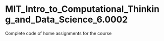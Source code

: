 # MIT_Intro_to_Computational_Thinking_and_Data_Science_6.0002
Complete code of home assignments for the course
